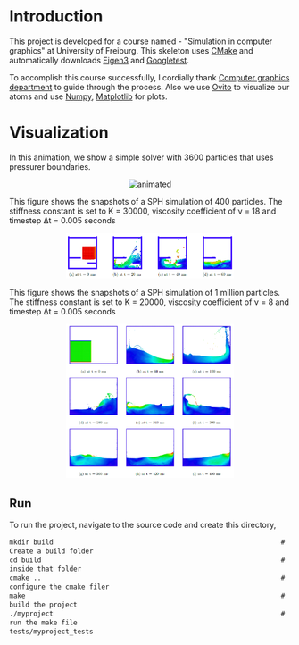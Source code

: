 # Introduction
This project is developed for a course named - "Simulation in computer graphics" at University of Freiburg.
This skeleton uses [CMake](https://cmake.org/) and  automatically downloads [Eigen3](https://eigen.tuxfamily.org/) and
[Googletest](https://github.com/google/googletest).

To accomplish this course successfully, I cordially thank [Computer graphics department](https://cg.informatik.uni-freiburg.de/index.htm) to guide through the process. Also we use [Ovito](https://www.ovito.org/about/) to visualize our atoms and use  [Numpy](https://numpy.org/), [Matplotlib](https://matplotlib.org/) for plots.

# Visualization
In this animation, we show a simple solver with 3600 particles that uses pressurer boundaries.   
<p align="center">
  <img src="figs/sph_3600particles.gif" alt="animated" width="300" />
</p>

This figure shows the snapshots of a SPH simulation of 400 particles. The stiffness constant is set to K = 30000, viscosity coefficient of ν = 18 and timestep Δt = 0.005 seconds
<p align="center">
  <img src="figs/knobs.PNG" width="300" />
</p>

This figure shows the snapshots of a SPH simulation of 1 million particles. The stiffness constant is set to K = 20000, viscosity coefficient of ν = 8 and timestep Δt = 0.005 seconds
<p align="center">
  <img src="figs/image_1.PNG" width="300"/>
</p>

## Run
To run the project, navigate to the source code and create this directory,
```
mkdir build                                                         # Create a build folder
cd build                                                            # inside that folder
cmake ..                                                            # configure the cmake filer
make                                                                # build the project
./myproject                                                         # run the make file
tests/myproject_tests
```  